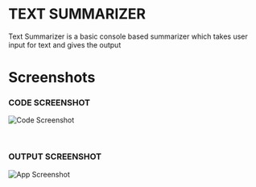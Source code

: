 # TEXT SUMMARIZER

Text Summarizer is a basic console based summarizer which takes user input for text and gives the output



# Screenshots

### CODE SCREENSHOT
![Code Screenshot](https://media.discordapp.net/attachments/829696850700402740/895145748528762950/unknown.png)

<BR>


### OUTPUT SCREENSHOT
![App Screenshot](https://media.discordapp.net/attachments/829696850700402740/895143956655001620/unknown.png)